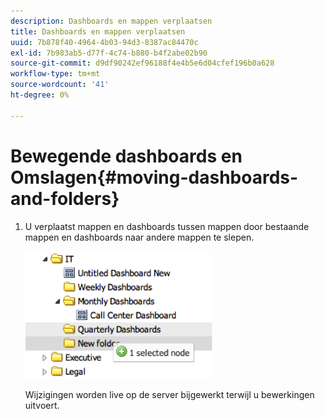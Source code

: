 ```yaml
---
description: Dashboards en mappen verplaatsen
title: Dashboards en mappen verplaatsen
uuid: 7b878f40-4964-4b03-94d3-8387ac84470c
exl-id: 7b983ab5-d77f-4c74-b880-b4f2abe02b90
source-git-commit: d9df90242ef96188f4e4b5e6d04cfef196b0a628
workflow-type: tm+mt
source-wordcount: '41'
ht-degree: 0%

---
```


# Bewegende dashboards en Omslagen{#moving-dashboards-and-folders}

1. U verplaatst mappen en dashboards tussen mappen door bestaande mappen en dashboards naar andere mappen te slepen.

   ![](assets/move_folder.png)

   Wijzigingen worden live op de server bijgewerkt terwijl u bewerkingen uitvoert.
